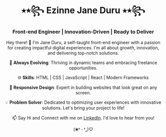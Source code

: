
<div class="container">
  <div align="center">
  

# ⭑⭒꧂ Ezinne Jane Duru ⭑⭒꧂

### Front-end Engineer | Innovation-Driven | Ready to Deliver

Hey there! 👋 I'm Jane Duru, a self-taught front-end engineer with a passion for creating impactful digital experiences. I'm all about growth, innovation, and delivering top-notch solutions.

🚀 **Always Evolving**: Thriving in dynamic teams and embracing freelance opportunities.

🌐 **Skills**: HTML | CSS | JavaScript | React | Modern Frameworks

🎨 **Responsive Design**: Expert in building websites that look great on any screen.

💡 **Problem Solver**: Dedicated to optimizing user experiences with innovative solutions. Let's bring your project to life!

  <div align="center">
  
  📫 Say Hi and Connect with me on [LinkedIn](https://www.linkedin.com/in/janeezy). I'd love to hear from you!
  
  (❀❛ ֊ ❛„)♡
  
  </div>
